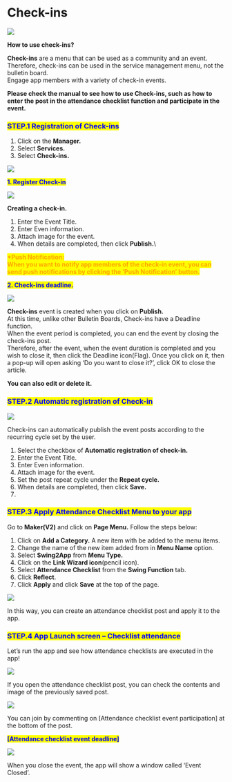 # Check-ins

![](https://support.swing2app.com/wp-content/uploads/2018/10/ck1.png)

**How to use check-ins?**

**Check-ins** are a menu that can be used as a community and an event.\
Therefore, check-ins can be used in the service management menu, not the bulletin board.\
Engage app members with a variety of check-in events.

**Please check the manual to see how to use Check-ins, such as how to enter the post in the attendance checklist function and participate in the event.**



### <mark style="color:blue;">**STEP.1 Registration of Check-ins**</mark>

1. Click on the **Manager.**
2. Select **Services.**
3. Select **Check-ins.** &#x20;

![](https://support.swing2app.com/wp-content/uploads/2018/10/w-2.png)

<mark style="color:blue;">**1. Register Check-in**</mark>

![](https://support.swing2app.com/wp-content/uploads/2018/10/e7.png)

**Creating a check-in.**&#x20;

1. Enter the Event Title.
2. Enter Even information.
3. Attach image for the event.
4. When details are completed, then click **Publish.**\


<mark style="color:orange;">**\*Push Notification:**</mark>\
<mark style="color:orange;">**When you want to notify app members of the check-in event, you can send push notifications by clicking the ‘Push Notification’ button.**</mark>



<mark style="color:blue;">**2. Check-ins deadline.**</mark>

![](https://support.swing2app.com/wp-content/uploads/2018/10/Att3.png)

**Check-ins** event is created when you click on **Publish.**\
At this time, unlike other Bulletin Boards, Check-ins have a Deadline function.\
When the event period is completed, you can end the event by closing the check-ins post.\
Therefore, after the event, when the event duration is completed and you wish to close it, then click the Deadline icon(Flag). Once you click on it, then a pop-up will open asking ‘Do you want to close it?’, click OK to close the article.

**You can also edit or delete it.**



### <mark style="color:blue;">**STEP.2 Automatic registration of Check-in**</mark>

![](https://support.swing2app.com/wp-content/uploads/2018/10/e8.png)

Check-ins can automatically publish the event posts according to the recurring cycle set by the user.

1. Select the checkbox of **Automatic registration of check-in.**&#x20;
2. Enter the Event Title.
3. Enter Even information.
4. Attach image for the event.
5. Set the post repeat cycle under the **Repeat cycle.**
6. When details are completed, then click **Save.**
7.

### <mark style="color:blue;">**STEP.3  Apply Attendance Checklist Menu to your app**</mark>

Go to **Maker(V2)** and click on **Page Menu.** Follow the steps below:

1. Click on **Add a Category.** A new item with be added to the menu items.&#x20;
2. Change the name of the new item added from in **Menu Name** option.
3. &#x20;Select **Swing2App** from **Menu Type.**
4. Click on the **Link Wizard icon**(pencil icon).
5. Select **Attendance Checklist** from the **Swing Function** tab.&#x20;
6. Click **Reflect**.
7. Click **Apply** and click **Save** at the top of the page.

![](https://support.swing2app.com/wp-content/uploads/2018/10/Up1.png)

In this way, you can create an attendance checklist post and apply it to the app.



### <mark style="color:blue;">**STEP.4  App Launch screen – Checklist attendance**</mark>

Let’s run the app and see how attendance checklists are executed in the app!

![](https://support.swing2app.com/wp-content/uploads/2018/10/Group-179@3x.png)

If you open the attendance checklist post, you can check the contents and image of the previously saved post.

![](https://support.swing2app.com/wp-content/uploads/2018/10/Group-189@3x.png)

You can join by commenting on \[Attendance checklist event participation] at the bottom of the post.

<mark style="color:blue;">**\[Attendance checklist event deadline]**</mark>

![](https://support.swing2app.com/wp-content/uploads/2018/10/Group-190@3x.png)

When you close the event, the app will show a window called ‘Event Closed’.
